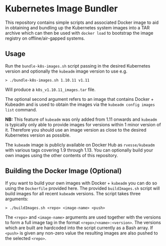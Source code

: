 # Kubernetes Image Bundler

This repository contains simple scripts and associated Docker image to aid in obtaining and bundling up the Kubernetes system images into a TAR archive which can then be used with `docker load` to bootstrap the image registry on offline/air-gapped systems.

## Usage

Run the `bundle-k8s-images.sh` script passing in the desired Kubernetes version and optionally the `kubeadm` image version to use e.g.

```
> ./bundle-k8s-images.sh 1.10.11 v1.11
```
Will produce a `k8s_v1.10.11_images.tar` file.

The optional second argument refers to an image that contains Docker + Kubeadm and is used to obtain the images via the `kubeadm config images list` command.

**NB:** This feature of `kubeadm` was only added from 1.11 onwards and `kubeadm` is typically only able to provide images for versions within 1 minor version of it.  Therefore you should use an image version as close to the desired Kubernetes version as possible.

The `kubeadm` image is publicly available on Docker Hub as `rvesse/kubeadm` with various tags covering 1.9 through 1.13.  You can optionally build your own images using the other contents of this repository.

## Building the Docker Image (Optional)

If you want to build your own images with Docker + `kubeadm` you can do so using the `Dockerfile` provided here.  The provided `buildImages.sh` script will build images for all recent `kubeadm` versions.  The script takes three arguments:

```
> ./buildImages.sh <repo> <image-name> <push>
```
The `<repo>` and `<image-name>` arguments are used together with the versions to form a full image tag in the format `<repo>/<name>:<version>`.  The versions which are built are hardcoded into the script currently as a Bash array.  If `<push>` is given any non-zero value the resulting images are also pushed to the selected `<repo>`.